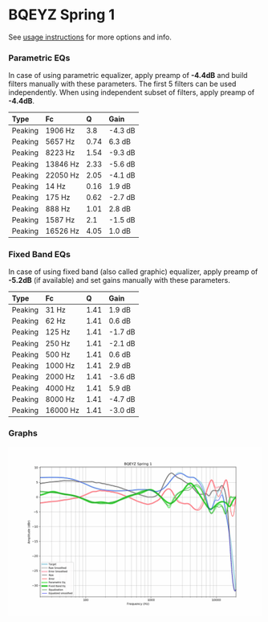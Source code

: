 # BQEYZ Spring 1
See [usage instructions](https://github.com/jaakkopasanen/AutoEq#usage) for more options and info.

### Parametric EQs
In case of using parametric equalizer, apply preamp of **-4.4dB** and build filters manually
with these parameters. The first 5 filters can be used independently.
When using independent subset of filters, apply preamp of **-4.4dB**.

| Type    | Fc       |    Q | Gain    |
|:--------|:---------|:-----|:--------|
| Peaking | 1906 Hz  | 3.8  | -4.3 dB |
| Peaking | 5657 Hz  | 0.74 | 6.3 dB  |
| Peaking | 8223 Hz  | 1.54 | -9.3 dB |
| Peaking | 13846 Hz | 2.33 | -5.6 dB |
| Peaking | 22050 Hz | 2.05 | -4.1 dB |
| Peaking | 14 Hz    | 0.16 | 1.9 dB  |
| Peaking | 175 Hz   | 0.62 | -2.7 dB |
| Peaking | 888 Hz   | 1.01 | 2.8 dB  |
| Peaking | 1587 Hz  | 2.1  | -1.5 dB |
| Peaking | 16526 Hz | 4.05 | 1.0 dB  |

### Fixed Band EQs
In case of using fixed band (also called graphic) equalizer, apply preamp of **-5.2dB**
(if available) and set gains manually with these parameters.

| Type    | Fc       |    Q | Gain    |
|:--------|:---------|:-----|:--------|
| Peaking | 31 Hz    | 1.41 | 1.9 dB  |
| Peaking | 62 Hz    | 1.41 | 0.6 dB  |
| Peaking | 125 Hz   | 1.41 | -1.7 dB |
| Peaking | 250 Hz   | 1.41 | -2.1 dB |
| Peaking | 500 Hz   | 1.41 | 0.6 dB  |
| Peaking | 1000 Hz  | 1.41 | 2.9 dB  |
| Peaking | 2000 Hz  | 1.41 | -3.6 dB |
| Peaking | 4000 Hz  | 1.41 | 5.9 dB  |
| Peaking | 8000 Hz  | 1.41 | -4.7 dB |
| Peaking | 16000 Hz | 1.41 | -3.0 dB |

### Graphs
![](./BQEYZ%20Spring%201.png)